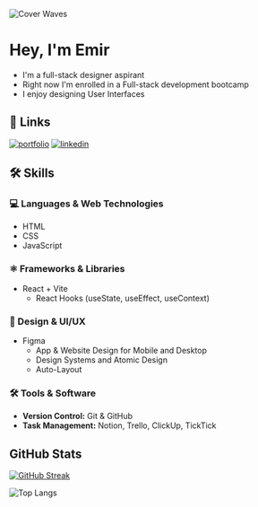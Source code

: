 
![Cover Waves](https://github.com/user-attachments/assets/e8d072d4-1bf1-4e15-ad91-cc13f6870579)

# Hey, I'm Emir

- I'm a full-stack designer aspirant 
- Right now I'm enrolled in a Full-stack development bootcamp
- I enjoy designing User Interfaces



## 🔗 Links
[![portfolio](https://img.shields.io/badge/my_portfolio-000?style=for-the-badge&logo=ko-fi&logoColor=white)](https://katherineoelsner.com/)
[![linkedin](https://img.shields.io/badge/linkedin-0A66C2?style=for-the-badge&logo=linkedin&logoColor=white)](https://www.linkedin.com/in/emir-lopez-armenta/)


## 🛠 Skills

### 💻 Languages & Web Technologies
* HTML
* CSS
* JavaScript

### ⚛️ Frameworks & Libraries
* React + Vite
    * React Hooks (useState, useEffect, useContext)

### 🎨 Design & UI/UX
* Figma
    * App & Website Design for Mobile and Desktop
    * Design Systems and Atomic Design
    * Auto-Layout

### 🛠️ Tools & Software
* **Version Control:** Git & GitHub
* **Task Management:** Notion, Trello, ClickUp, TickTick

## GitHub Stats

[![GitHub Streak](https://github-readme-streak-stats.herokuapp.com?user=Emirchelo-Lopez&theme=dracula)](https://git.io/streak-stats)

![Top Langs](https://github-readme-stats.vercel.app/api/top-langs/?username=Emirchelo-Lopez&layout=compact)
